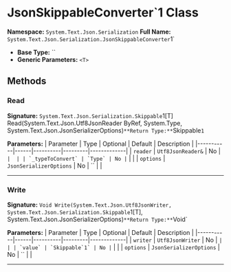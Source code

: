 # JsonSkippableConverter`1 Class

**Namespace:** `System.Text.Json.Serialization`
**Full Name:** `System.Text.Json.Serialization.JsonSkippableConverter`1`
- **Base Type:** ``
- **Generic Parameters:** `<T>`

## Methods

### Read

**Signature:** `System.Text.Json.Serialization.Skippable`1[T] Read(System.Text.Json.Utf8JsonReader ByRef, System.Type, System.Text.Json.JsonSerializerOptions)`
**Return Type:** `Skippable`1`

**Parameters:**
| Parameter | Type | Optional | Default | Description |
|-----------|------|----------|---------|-------------|
| `reader` | `Utf8JsonReader&` | No | `` |  |
| `_typeToConvert` | `Type` | No | `` |  |
| `options` | `JsonSerializerOptions` | No | `` |  |

---

### Write

**Signature:** `Void Write(System.Text.Json.Utf8JsonWriter, System.Text.Json.Serialization.Skippable`1[T], System.Text.Json.JsonSerializerOptions)`
**Return Type:** `Void`

**Parameters:**
| Parameter | Type | Optional | Default | Description |
|-----------|------|----------|---------|-------------|
| `writer` | `Utf8JsonWriter` | No | `` |  |
| `value` | `Skippable`1` | No | `` |  |
| `options` | `JsonSerializerOptions` | No | `` |  |

---